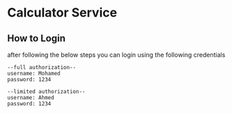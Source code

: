 # Calculator Service 


## How to Login

after following the below steps you can login using the following credentials

```
--full authorization--
username: Mohamed
password: 1234

--limited authorization--
username: Ahmed
password: 1234

```


